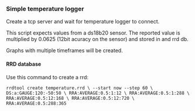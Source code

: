 ### Simple temperature logger

Create a tcp server and wait for temperature logger to connect.

This script expects values from a ds18b20 sensor. The reported value is multiplied by 0.0625 (12bit acuracy on the sensor) and stored in and rrd db.

Graphs with multiple timeframes will be created.


#### RRD database

Use this command to create a rrd:

`rrdtool create temperature.rrd \
    --start now --step 60 \
    DS:a:GAUGE:120:-50:50 \
    RRA:AVERAGE:0.5:1:12 \
    RRA:AVERAGE:0.5:1:288 \
    RRA:AVERAGE:0.5:12:168 \
    RRA:AVERAGE:0.5:12:720 \
    RRA:AVERAGE:0.5:288:365`
